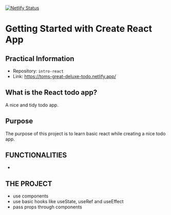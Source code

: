 [![Netlify Status](https://api.netlify.com/api/v1/badges/e26874d8-dc92-4e11-8f02-b144d9729874/deploy-status)](https://app.netlify.com/sites/toms-great-deluxe-todo/deploys)

# Getting Started with Create React App

## Practical Information

- Repository: `intro-react`
- Link: https://toms-great-deluxe-todo.netlify.app/

## What is the React todo app?

A nice and tidy todo app.

## Purpose

The purpose of this project is to learn basic react while creating a nice todo app.

## FUNCTIONALITIES

-

## THE PROJECT

- use components
- use basic hooks like useState, useRef and useEffect
- pass props through components
